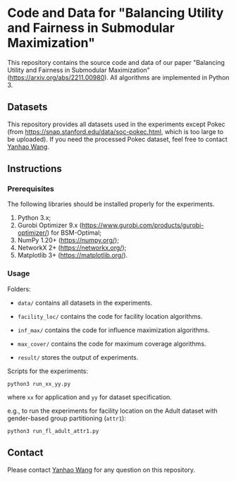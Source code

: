 # Code and Data for "Balancing Utility and Fairness in Submodular Maximization"

This repository contains the source code and data of our paper "Balancing Utility and Fairness in Submodular Maximization" (<https://arxiv.org/abs/2211.00980>). All algorithms are implemented in Python 3.

## Datasets

This repository provides all datasets used in the experiments except Pokec (from <https://snap.stanford.edu/data/soc-pokec.html>, which is too large to be uploaded). If you need the processed Pokec dataset, feel free to contact [Yanhao Wang](mailto:yhwang@dase.ecnu.edu.cn).

## Instructions

### Prerequisites

The following libraries should be installed properly for the experiments.

1. Python 3.x;
2. Gurobi Optimizer 9.x (<https://www.gurobi.com/products/gurobi-optimizer/>) for BSM-Optimal;
3. NumPy 1.20+ (<https://numpy.org/>);
4. NetworkX 2+ (<https://networkx.org/>);
5. Matplotlib 3+ (<https://matplotlib.org/>).

### Usage

Folders:

- `data/` contains all datasets in the experiments.

- `facility_loc/` contains the code for facility location algorithms.

- `inf_max/` contains the code for influence maximization algorithms.

- `max_cover/` contains the code for maximum coverage algorithms.

- `result/` stores the output of experiments.

Scripts for the experiments:

`python3 run_xx_yy.py`

where `xx` for application and `yy` for dataset specification.

e.g., to run the experiments for facility location on the Adult dataset with gender-based group partitioning (`attr1`):

`python3 run_fl_adult_attr1.py`

## Contact

Please contact [Yanhao Wang](mailto:yhwang@dase.ecnu.edu.cn) for any question on this repository.
